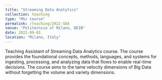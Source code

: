 ```yaml
---
title: "Streaming Data Analytics"
collection: teaching
type: "MSc course"
permalink: /teaching/2022-SDA
venue: "Politecnico of Milano, DEIB"
date: 2022-09-01
location: "Milano, Italy"
---
```


Teaching Assistant of Streaming Data Analytics course. The course provides the foundational concepts, methods, languages, and systems for ingesting, processing, and analyzing data that flows to enable real-time decisions. The course aims to the tame velocity dimensions of Big Data without forgetting the volume and variety dimensions.
